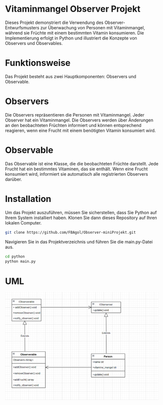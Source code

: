 # Vitaminmangel Observer Projekt
Dieses Projekt demonstriert die Verwendung des Observer-Entwurfsmusters zur Überwachung von Personen mit Vitaminmangel, während sie Früchte mit einem bestimmten Vitamin konsumieren. Die Implementierung erfolgt in Python und illustriert die Konzepte von Observers und Observables.


# Funktionsweise
Das Projekt besteht aus zwei Hauptkomponenten: Observers und Observable.

# Observers
Die Observers repräsentieren die Personen mit Vitaminmangel. Jeder Observer hat ein Vitaminmangel. Die Observers werden über Änderungen an den beobachteten Früchten informiert und können entsprechend reagieren, wenn eine Frucht mit einem benötigten Vitamin konsumiert wird.

# Observable
Das Observable ist eine Klasse, die die beobachteten Früchte darstellt. Jede Frucht hat ein bestimmtes Vitaminen, das sie enthält. Wenn eine Frucht konsumiert wird, informiert sie automatisch alle registrierten Observers darüber.

# Installation

Um das Projekt auszuführen, müssen Sie sicherstellen, dass Sie Python auf Ihrem System installiert haben. Klonen Sie dann dieses Repository auf Ihren lokalen Computer.

```sh
git clone https://github.com/FBAgol/Observer-miniProjekt.git
```

Navigieren Sie in das Projektverzeichnis und führen Sie die main.py-Datei aus.

```sh
cd python
python main.py
```

# UML 

![enter image description here](./assests/image.png)